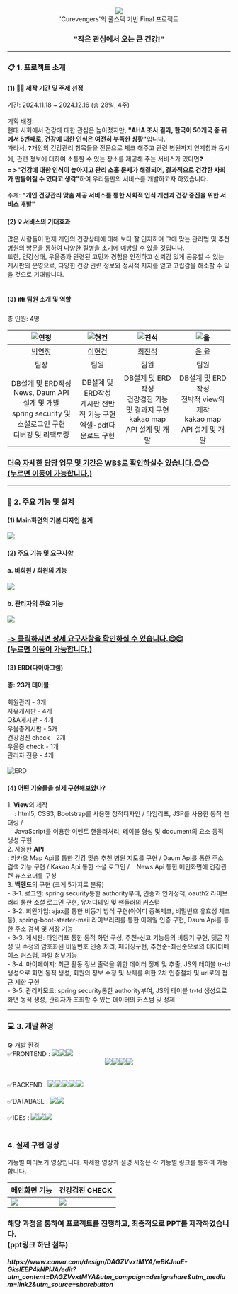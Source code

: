 <div align="center">
<img src="https://github.com/user-attachments/assets/fa45d546-5903-4208-b533-8c516b011636"></br>
'Curevengers'의 풀스택 기반 Final 프로젝트</br>
<h3>"작은 관심에서 오는 큰 건강!"</h3>
</div>

<!-- <h3>-Spring framework의 MVC 패턴을 기반으로 한 Spring boot 웹 서비스 개발-</h3></br> -->
<div>
<hr>
<h3>📋 1. 프로젝트 소개</h3>
<h4>(1) 💁‍♀ 제작 기간 및 주제 선정 </h4>
<!-- 팀원 - 총 4명</br> -->
기간: 2024.11.18 ~ 2024.12.16 (총 28일, 4주)</br></br>
기획 배경: </br>
현대 사회에서 건강에 대한 관심은 높아졌지만, 
<b>"AHA 조사 결과, 한국이 50개국 중 뒤에서 5번째로, 건강에 대한 인식은 여전히 부족한 상황"</b>입니다. </br>
따라서,
❓개인의 건강관리 항목들을 전문으로 체크 해주고 관련 병원까지 연계함과 동시에, 관련 정보에 대하여 소통할 수 있는 장소를 제공해 주는 서비스가 있다면❓</br> 
<b>= >"건강에 대한 인식이 높아지고 관리 소홀 문제가 해결되어, 결과적으로 건강한 사회가 만들어질 수 있다고 생각"</b>하여 우리들만의 서비스를 개발하고자 하였습니다. </br></br>
주제: <b>"개인 건강관리 맞춤 제공 서비스를 통한 사회적 인식 개선과 건강 증진을 위한 서비스 개발"</b></br>
<h4>(2) 💡 서비스의 기대효과 </h4>
많은 사람들이 현재 개인의 건강상태에 대해 보다 잘 인지하며 
그에 맞는 관리법 및 추천 병원의 방문을 통하여 다양한 질병을 초기에 예방할 수 있을 것입니다.</br>
또한, 건강상태, 우울증과 관련된 고민과 경험을 안전하고 신뢰감 있게 공유할 수 있는 게시판의 운영으로, 다양한 건강 관련 정보와 정서적 지지를 얻고 고립감을 해소할 수 있을 것으로 기대합니다.
</div>
</br>
<h4>(3) 👪 팀원 소개 및 역할</h4>
총 인원: 4명
<markdown-accessiblity-table data-catalyst=""><table>
<thead>
<tr>
<th align="center"><img src="https://github.com/user-attachments/assets/0830b381-6136-4f03-a09f-80a3cbcef0c8" alt="연정"></th>
<th align="center"><img src="https://github.com/user-attachments/assets/e5ccb7c2-fd7f-4fcf-9c1e-5a6615e5b219" alt="현건"></th>
<th align="center"><img src="https://github.com/user-attachments/assets/e55b478d-b952-4464-ad35-6d429b1768d6" alt="진석"></th>
<th align="center"><img src="https://github.com/user-attachments/assets/af1c97ca-3d6e-42ce-9aa4-a065b8fd94a0" alt="율"></th>
</tr>
</thead>
<tbody>
<tr>
<td align="center"><a href="https://github.com/Younjung58">박연정</a></td>
<td align="center"><a href="https://github.com/dlgusrjs940701">이현건</a></td>
<td align="center"><a href="https://github.com/JinSeok0916">최진석</a></td>
<td align="center"><a href="https://github.com/Yunyul841">윤 율</a></td>
</tr>
<tr>
<td align="center">팀장</td>
<td align="center">팀원</td>
<td align="center">팀원</td>
<td align="center">팀원</td>
</tr>
<tr>
<td align="center">DB설계 및 ERD작성<br>News, Daum API 설계 및 개발<br>spring security 및 소셜로그인 구현<br>디버깅 및 리팩토링</td>
<td align="center">DB설계 및 ERD작성<br>게시판 전반적 기능 구현<br>엑셀-pdf다운로드 구현</td>
<td align="center">DB설계 및 ERD작성<br>건강검진 기능 및 결과지 구현<br>kakao map API 설계 및 개발</td>
<td align="center">DB설계 및 ERD작성<br>전박적 view의 제작<br>kakao map API 설계 및 개발</td>
</tr>
</tbody>
</table></markdown-accessiblity-table>
<h3><a href="https://docs.google.com/spreadsheets/d/1uosjk0E-rJUSYmFzgP4EMhxqU1z50nODCKyZT_XGQNA/edit?usp=sharing">더욱 자세한 담당 업무 및 기간은 WBS로 확인하실수 있습니다.😊😊</br>(누르면 이동이 가능합니다.)</a></h3>

<hr>
<h3>💊 2. 주요 기능 및 설계</h3>
<h4>(1) Main화면의 기본 디자인 설계</h4>
<img src="https://github.com/user-attachments/assets/f5b786b0-7173-4c7a-b337-91ae8bf050c0" width="width 30%" height="height 40%">
<h4>(2) 주요 기능 및 요구사항</h4>
<h4>a. 비회원 / 회원의 기능</h4>
<img src="https://github.com/user-attachments/assets/fb29d40a-d3a4-4177-bf61-06b26e34e40f">
<h4>b. 관리자의 주요 기능</h4>
<img src="https://github.com/user-attachments/assets/ed443dbc-001e-430b-8e60-13963dea5b04"></br>
<h3><a href="https://docs.google.com/spreadsheets/d/16US4o8_Yy0UbsYzRZtFX-uC85ofW8f5_WLkOHVndZIU/edit?gid=0#gid=0">-> 클릭하시면 상세 요구사항을 확인하실 수 있습니다.😊😊</br>(누르면 이동이 가능합니다.)</a></h3>
<h4>(3) ERD(다이아그램)</h4>
<span>
<h4>총: 23개 테이블</h4>
회원관리 - 3개</br>
자유게시판 - 4개</br>
Q&A게시판 - 4개</br>
우울증게시판 - 5개</br>
건강검진 check - 2개</br>
우울증 check - 1개</br>
관리자 전용 - 4개</br></br>
</span>
<img src="https://github.com/user-attachments/assets/c630786b-523c-46ab-b1c8-6106325684ee" alt="ERD">
<h4>(4) 어떤 기술들을 실제 구현해보았나?</h4>
<spna>1. <b>View</b>의 제작</br>
         &nbsp;&nbsp;&nbsp; : html5, CSS3, Bootstrap를 사용한 정적디자인 / 타임리프, JSP를 사용한 동적 렌더링 /</br>
         &nbsp;&nbsp;&nbsp; JavaScript를 이용한 이벤트 핸들러처리, 테이블 형성 및 document의 요소 동적 생성 구현</spna>
<div>2. 사용한 <b>API</b></br>
  : 카카오 Map Api를 통한 건강 맞춤 추천 병원 지도를 구현 / Daum Api를 통한 주소 검색 기능 구현 / Kakao Api 통한 소셜 로그인 /
  &nbsp;&nbsp;&nbsp;News Api 통한 메인화면에 건강관련 뉴스코너를 구성</div>
<div>3. <b>백엔드</b>의 구현 (크게 5가지로 분류) </br>
  - 3-1. 로그인: spring security통한 authority부여, 인증과 인가정책, oauth2 라이브러리 통한 소셜 로그인 구현, 유저디테일 및 핸들러의 커스텀</br>
  - 3-2. 회원가입: ajax를 통한 비동기 방식 구현(아이디 중복체크, 비밀번호 유효성 체크 등), spring-boot-starter-mail 라이브러리를 통한 이메일 인증 구현, Daum Api를 통한 주소 검색 및 저장 기능</br>
  - 3-3. 게시판: 타임리프 통한 동적 화면 구성, 추천-신고 기능등의 비동기 구현, 댓글 작성 및 수정의 암호화된 비밀번호 인증 처리, 페이징구현, 추천순-최신순으로의 데이터베이스 커스텀, 파일 첨부기능</br>
  - 3-4. 마이페이지: 최근 활동 정보 출력을 위한 데이터 정제 및 추출, JS의 테이블 tr-td 생성으로 화면 동적 생성, 회원의 정보 수정 및 삭제를 위한 2차 인증절차 및 url로의 접근 제한 구현</br>
  - 3-5. 관리자모드: spring security통한 authority부여, JS의 테이블 tr-td 생성으로 화면 동적 생성, 관리자가 조회할 수 있는 데이터의 커스텀 및 정제</br>
<hr>
<h3>💻 3. 개발 환경</h3>
⚙️ 개발 환경
<div display="inline">✅FRONTEND : <img src="https://img.shields.io/badge/HTML5-E34F26?style=for-the-badge&logo=HTML5&logoColor=white"><img src="https://img.shields.io/badge/CSS3-1572B6?style=for-the-badge&logo=CSS3&logoColor=white"><img src="https://img.shields.io/badge/JavaScript-F7DF1E?style=for-the-badge&logo=JavaScript&logoColor=white"><div align="center"><img src="https://img.shields.io/badge/Thymeleaf-005F0F?style=for-the-badge&logo=Thymeleaf&logoColor=white"><img src="https://img.shields.io/badge/Bootstrapap-7952B3?style=for-the-badge&logo=bootstrap&logoColor=white"/><img src="https://img.shields.io/badge/JSON-000000?style=for-the-badge&logo=json&logoColor=white"/><img src="https://img.shields.io/badge/jquery-0769AD?style=for-the-badge&logo=jquery&logoColor=white"></div>
  <br></div></br>
<div display="inline">
✅BACKEND : <img src="https://img.shields.io/badge/springboot-6DB33F?style=for-the-badge&logo=springboot&logoColor=white"><img src="https://img.shields.io/badge/java-007396?style=for-the-badge&logo=OpenJDK&logoColor=white"><img src="https://img.shields.io/badge/Spring Security-6DB33F?style=for-the-badge&logo=Spring Security&logoColor=white"><img src="https://img.shields.io/badge/Apache Tomcat-F8DC75?style=for-the-badge&logo=apachetomcat&logoColor=black"/><img src="https://img.shields.io/badge/MyBatis-000000?style=for-the-badge&logo=MyBatis&logoColor=white"> 
</div></br>
<div display="inline">
✅DATABASE : <img src="https://img.shields.io/badge/MariaDB-003545?style=for-the-badge&logo=mariaDB&logoColor=white"/><img src="https://img.shields.io/badge/dbeaver-gray?style=for-the-badge"></div></br>
<div display="inline">
✅IDEs : <img src="https://img.shields.io/badge/IntelliJ%20IDEAE-000000?style=for-the-badge&logo=EclipseIDE&logoColor=white" /><img src="https://img.shields.io/badge/Visual%20Studio%20Code-007ACC?style=for-the-badge&logo=VisualStudioCode&logoColor=white"/><img src="https://img.shields.io/badge/Eclipse%20IDE-2C2255?style=for-the-badge&logo=EclipseIDE&logoColor=white" />
</div></br>
</hr>
<h3> 4. 실제 구현 영상 </h3>
<p dir="auto">기능별 미리보기 영상입니다. 자세한 영상과 설명 시청은 각 기능별 링크를 통하여 가능합니다.</p>
<markdown-accessiblity-table data-catalyst=""><table>
<thead>
<tr>
<th align="center">메인화면 기능</th>
<th align="center">건강검진 CHECK</th>
</tr>
</thead>
<tbody>
<tr>
<td><img src="https://github.com/user-attachments/assets/2e6cd813-a018-46a0-a1a4-ab51325136aa">
</td>
<td><img src="https://github.com/user-attachments/assets/0e2eeaf0-fa37-43d6-917a-eb4c8baa460d"></td>
</tr>
</tbody>
</table></markdown-accessiblity-table>


  <h3>해당 과정을 통하여 프로젝트를 진행하고, 최종적으로 PPT를 제작하였습니다. </br>(ppt링크 하단 첨부)</h3>
  <h5>https://www.canva.com/design/DAGZVvxtMYA/wBKJnaE-GkslEEP4kNPlJA/edit?utm_content=DAGZVvxtMYA&utm_campaign=designshare&utm_medium=link2&utm_source=sharebutton</h5>
